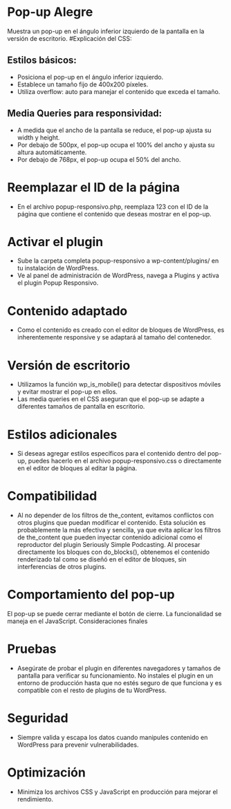 # Pop-up Alegre
Muestra un pop-up en el ángulo inferior izquierdo de la pantalla en la versión de escritorio.
#Explicación del CSS:
## Estilos básicos:
- Posiciona el pop-up en el ángulo inferior izquierdo.
- Establece un tamaño fijo de 400x200 píxeles.
- Utiliza overflow: auto para manejar el contenido que exceda el tamaño.
## Media Queries para responsividad:
- A medida que el ancho de la pantalla se reduce, el pop-up ajusta su width y height.
- Por debajo de 500px, el pop-up ocupa el 100% del ancho y ajusta su altura automáticamente.
- Por debajo de 768px, el pop-up ocupa el 50% del ancho.
# Reemplazar el ID de la página
- En el archivo popup-responsivo.php, reemplaza 123 con el ID de la página que contiene el contenido que deseas mostrar en el pop-up.
# Activar el plugin
- Sube la carpeta completa popup-responsivo a wp-content/plugins/ en tu instalación de WordPress.
- Ve al panel de administración de WordPress, navega a Plugins y activa el plugin Popup Responsivo.
# Contenido adaptado
- Como el contenido es creado con el editor de bloques de WordPress, es inherentemente responsive y se adaptará al tamaño del contenedor.
# Versión de escritorio
- Utilizamos la función wp_is_mobile() para detectar dispositivos móviles y evitar mostrar el pop-up en ellos.
- Las media queries en el CSS aseguran que el pop-up se adapte a diferentes tamaños de pantalla en escritorio.
# Estilos adicionales
- Si deseas agregar estilos específicos para el contenido dentro del pop-up, puedes hacerlo en el archivo popup-responsivo.css o directamente en el editor de bloques al editar la página.
# Compatibilidad
- Al no depender de los filtros de the_content, evitamos conflictos con otros plugins que puedan modificar el contenido. Esta solución es probablemente la más efectiva y sencilla, ya que evita aplicar los filtros de the_content que pueden inyectar contenido adicional como el reproductor del plugin Seriously Simple Podcasting. Al procesar directamente los bloques con do_blocks(), obtenemos el contenido renderizado tal como se diseñó en el editor de bloques, sin interferencias de otros plugins.
# Comportamiento del pop-up
El pop-up se puede cerrar mediante el botón de cierre. La funcionalidad se maneja en el JavaScript.
Consideraciones finales
# Pruebas
- Asegúrate de probar el plugin en diferentes navegadores y tamaños de pantalla para verificar su funcionamiento. No instales el plugin en un entorno de producción hasta que no estés seguro de que funciona y es compatible con el resto de plugins de tu WordPress.
# Seguridad
- Siempre valida y escapa los datos cuando manipules contenido en WordPress para prevenir vulnerabilidades.
# Optimización
- Minimiza los archivos CSS y JavaScript en producción para mejorar el rendimiento.

